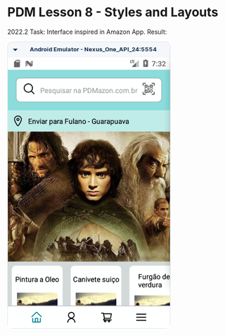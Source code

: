 # PDM Lesson 8 - Styles and Layouts

2022.2 Task: Interface inspired in Amazon App. Result:

![Screenshot](docs/screenshot.png)
